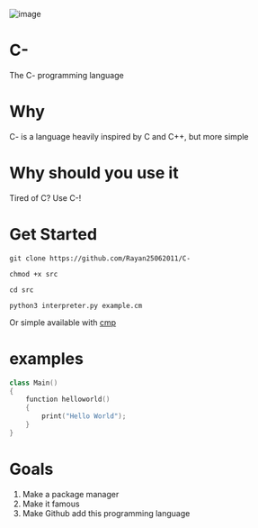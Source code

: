 ![image](https://user-images.githubusercontent.com/101386337/216001801-f7f64f67-6841-4d39-ab9c-7f2cc66970c6.jpeg) 


# C-
The C- programming language

# Why
C- is a language heavily inspired by C and C++, but more simple

# Why should you use it
Tired of C? Use C-!

# Get Started
```
git clone https://github.com/Rayan25062011/C-
```
```
chmod +x src
```
```
cd src
```
```
python3 interpreter.py example.cm
```
Or simple available with <a href="https://github.com/Rayan25062011/cmp">cmp</a>

# examples
```cpp
class Main()
{
    function helloworld()
    {
        print("Hello World");
    }
}

```

# Goals
1. Make a package manager
2. Make it famous
3. Make Github add this programming language
